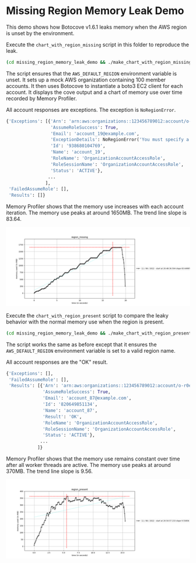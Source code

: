 # Missing Region Memory Leak Demo

This demo shows how Botocove v1.6.1 leaks memory when the AWS region is unset by
the environment.

Execute the `chart_with_region_missing` script in this folder to reproduce the
leak.

```bash
(cd missing_region_memory_leak_demo && ./make_chart_with_region_missing)
```

The script ensures that the `AWS_DEFAULT_REGION` environment variable is unset.
It sets up a mock AWS organization containing 100 member accounts. It then uses
Botocove to instantiate a boto3 EC2 client for each account. It displays the
cove output and a chart of memory use over time recorded by Memory Profiler.

All account responses are exceptions. The exception is `NoRegionError`.

```python
{'Exceptions': [{'Arn': 'arn:aws:organizations::123456789012:account/o-y7o5kvljue/938680104769',
                 'AssumeRoleSuccess': True,
                 'Email': 'account_19@example.com',
                 'ExceptionDetails': NoRegionError('You must specify a region.'),
                 'Id': '938680104769',
                 'Name': 'account_19',
                 'RoleName': 'OrganizationAccountAccessRole',
                 'RoleSessionName': 'OrganizationAccountAccessRole',
                 'Status': 'ACTIVE'},
                ...
               ],
 'FailedAssumeRole': [],
 'Results': []}
```

Memory Profiler shows that the memory use increases with each account iteration.
The memory use peaks at around 1650MB. The trend line slope is 83.64.

![Chart of memory use with region absent](sample/region_missing_20220611481836_chart.png)

Execute the `chart_with_region_present` script to compare the leaky behavior
with the normal memory use when the region is present.

```bash
(cd missing_region_memory_leak_demo && ./make_chart_with_region_present)
```

The script works the same as before except that it ensures the
`AWS_DEFAULT_REGION` environment variable is set to a valid region name.

All account responses are the "OK" result.

```python
{'Exceptions': [],
 'FailedAssumeRole': [],
 'Results': [{'Arn': 'arn:aws:organizations::123456789012:account/o-r0ecnytzug/820649851134',
              'AssumeRoleSuccess': True,
              'Email': 'account_87@example.com',
              'Id': '820649851134',
              'Name': 'account_87',
              'Result': 'OK',
              'RoleName': 'OrganizationAccountAccessRole',
              'RoleSessionName': 'OrganizationAccountAccessRole',
              'Status': 'ACTIVE'},
             ...
            ]}
```

Memory Profiler shows that the memory use remains constant over time after all
worker threads are active. The memory use peaks at around 370MB. The trend line
slope is 9.56.

![Chart of memory use with region present](sample/region_present_20220611501856_chart.png)
